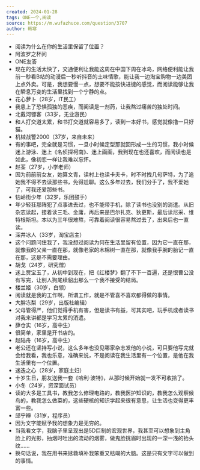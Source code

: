 ```yaml
---
created: 2024-01-28
tags: ONE一个,阅读
source: https://m.wufazhuce.com/question/3707
author: 韩寒
---
```


- 阅读为什么在你的生活里保留了位置？
- 阿波罗之杯问
- ONE友答
- 现在的生活太快了，交通便利让我能这周在中国下周在冰岛，网络便利能让我前一秒看B站的动漫后一秒听抖音的土味情歌，能让我一边淘宝购物一边美团上点外卖。可是，我想要慢一点，想要不能按快进键的感觉，而阅读能够让我在瞬息万变的生活里找到一个宁静的点。
- 花心萝卜（28岁，IT民工）
- 我患上了恐惧孤独的恶疾，而阅读是一剂药，让我熬过痛苦的独处时间。
- 北戴河镖客（33岁，无业游民）
- 和人打交道太累，和书打交道就容易多了，读到一本好书，感觉就像撸一只好猫。
- 机械战警2000（37岁，来自未来）
- 有的事吧，完全就是习惯，一旦小时候定型那就回形成一生的习惯，我小时候迷上游泳、迷上《名侦探柯南》、迷上画画，我到现在也还喜欢，而阅读也是如此，像初恋一样让我难以忘怀。
- 赵荃（27岁，小学老师）
- 因为前前前女友，她算文青，读村上也读卡夫卡，时不时拽几句萨特，为了追她我不得不去读那些书，免得尬聊。这么多年过去，我们分手了，我不爱她了，可我还爱那些书。
- 牯岭街少年（32岁，乐团鼓手）
- 年少轻狂那阵犯了点事进去过，也不能带手机，除了读书也没别的消遣。从旧杂志读起，接着读三毛、金庸，再后来是巴尔扎克、狄更斯，最后读尼采、维特根斯坦。本以为三年很难熬，可靠着阅读很容易熬过去了，出来后也一直读。
- 深井冰人（33岁，淘宝店主）
- 这个问题问住我了，我没想过阅读为何在生活里留有位置，因为它一直在那，就像我的父亲一直在那，就像老家的木棉树一直在那，就像我手腕的胎记一直在那，这是不需要理由。
- 胡戈（24岁，研究僧）
- 迷上贾宝玉了，从初中到现在，把《红楼梦》翻了不下一百遍，还是恨曹公没有写完，让别人狗尾续貂出那么一个我不接受的结局。
- 楼兰姬（30岁，白领）
- 阅读就是我的工作啊，所谓工作，就是不管喜不喜欢都得做的事情。
- 大胖冻梨（29岁，出版社编辑）
- 父母管得严，他们觉得手机有害，但是读书有益，可其实吧，玩手机或者读书对我来讲都是学习太累的消遣。
- 薛仓实（16岁，高中生）
- 很简单，家里是开书店的。
- 赵陆舟（16岁，高中生）
- 老公还在坚持写小说，这么多年也没见哪家杂志发他的小说，可只要他写完就会给我看，我也乐意，准确来说，不是阅读在我生活里有一个位置，是他在我生活里有一个位置。
- 迷迭之心（28岁，家庭主妇）
- 十岁生日，朋友送我一套《哈利·波特》，从那时候开始就一发不可收拾了。
- 小冬（24岁，资深面试员）
- 读的大多是工具书，教我怎么修理电路的，教我医护知识的，教我怎么观察候鸟的，教我怎么做菜的，这些硬核的知识学起来很有意思，让生活也变得更丰富一些。
- 邱宁辨（31岁，程序员）
- 因为文字能赋予我的想象力是无穷的。
- 当我看文字，我脑子里呈现出是5D巨制的宏观世界，我甚至可以想象到主角脸上的光影，抽烟时吐出的流动的烟雾，做鬼脸挑眉时出现的一深一浅的抬头纹……
- 换句话说，我在用书来拯救填补我笨重又枯竭的大脑。这是只有文字可以做到的事情。